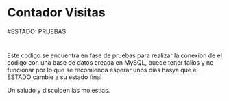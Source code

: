 # Contador Visitas

#ESTADO: PRUEBAS
#
Este codigo se encuentra en fase de pruebas para realizar la conexion de el codigo con una base de datos creada en MySQL, puede tener fallos y no funcionar
por lo que se recomienda esperar unos dias hasya que el ESTADO cambie a su estado final

Un saludo y disculpen las molestias.
